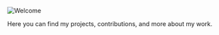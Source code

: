 ![Welcome](https://capsule-render.vercel.app/api?type=venom&height=300&color=gradient&text=Welcome%20User&fontColor=FFFFFF)

Here you can find my projects, contributions, and more about my work.
